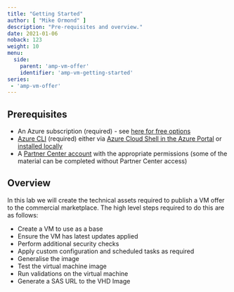 ```yaml
---
title: "Getting Started"
author: [ "Mike Ormond" ]
description: "Pre-requisites and overview."
date: 2021-01-06
noback: 123
weight: 10
menu:
  side:
    parent: 'amp-vm-offer'
    identifier: 'amp-vm-getting-started'
series:
 - 'amp-vm-offer'
---
```


## Prerequisites

* An Azure subscription (required) - see [here for free options](https://azure.microsoft.com/en-us/free/)
* [Azure CLI](https://docs.microsoft.com/en-us/cli/azure/get-started-with-azure-cli) (required) either via [Azure Cloud Shell in the Azure Portal](https://docs.microsoft.com/en-us/azure/cloud-shell/quickstart) or [installed locally](https://docs.microsoft.com/en-us/cli/azure/install-azure-cli)
* A [Partner Center account](../partnercenter/) with the appropriate permissions (some of the material can be completed without Partner Center access)

## Overview 

In this lab we will create the technical assets required to publish a VM offer to the commercial marketplace. The high level steps required to do this are as follows:

* Create a VM to use as a base
* Ensure the VM has latest updates applied
* Perform additional security checks
* Apply custom configuration and scheduled tasks as required
* Generalise the image
* Test the virtual machine image
* Run validations on the virtual machine
* Generate a SAS URL to the VHD Image

